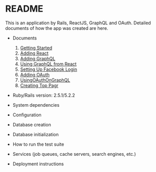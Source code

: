 # README

This is an application by Rails, ReactJS, GraphQL and OAuth.
Detailed documents of how the app was created are here.

* Documents

    1. [Getting Started](./GettingStarted.md)
    2. [Adding React](./AddingReact.md)
    3. [Adding GraphQL](./AddingGraphQL.md)
    4. [Using GraphQL from React](./UsingGraphQLfromReact.md)
    5. [Setting Up Facebook Login](./SettingUpFacebookLogin.md)
    6. [Adding OAuth](./AddingOAuth.md)
    7. [UsingOAuthOnGraphQL](./UsingOAuthOnGraphQL.md)
    8. [Creating Top Pagr](./CreatingTopPage.md)


* Ruby/Rails version: 2.5.1/5.2.2

* System dependencies

* Configuration

* Database creation

* Database initialization

* How to run the test suite

* Services (job queues, cache servers, search engines, etc.)

* Deployment instructions
